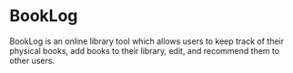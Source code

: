# BookLog
BookLog is an online library tool which allows users to keep track of their physical books, add books to their library, edit, and recommend them to other users. 
